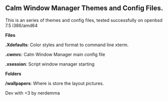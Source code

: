<h2>Calm Window Manager Themes and Config Files.</h2> 
<span>
This is an series of themes and config files, tested successfully on openbsd 7.5 i386/amd64 
</span>

<p><b>Files</b></p>
<p><b>.Xdefaults</b>: Color styles and format to command line xterm. </p>
<p><b>.cwmrc</b>: Calm Window Manager main config file</p>
<p><b>.xsession</b>: Script window manager starting</p>

<p><b>Folders</b></p>
<p><b>/wallpapers</b>: Where is store the layout pictures.</p>

<p>Dev with <3 by nerdemma </b>

